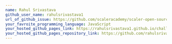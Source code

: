 ```yaml
---
name: Rahul Srivastava
github_user_name: rahulsrivastava1
url_of_github_issue: https://github.com/scaleracademy/scaler-open-source-september-challenge/issues/64
your_favroite_programming_language: JavaScript
your_hosted_github_pages_link: https://rahulsrivastava1.github.io/challenge-23/
your_hosted_github_pages_repository_link: https://github.com/rahulsrivastava1/challenge-23
---
```

